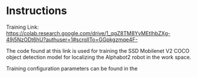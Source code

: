 # Instructions

Training Link: https://colab.research.google.com/drive/1_qgZ8TM8YvMEtIhbZXg-49j5NzODt6hU?authuser=1#scrollTo=GGpkgzmqe4F-

The code found at this link is used for training the SSD Mobilenet V2 COCO object detection model for localizing the Alphabot2 robot in the work space.

Training configuration parameters can be found in the 
